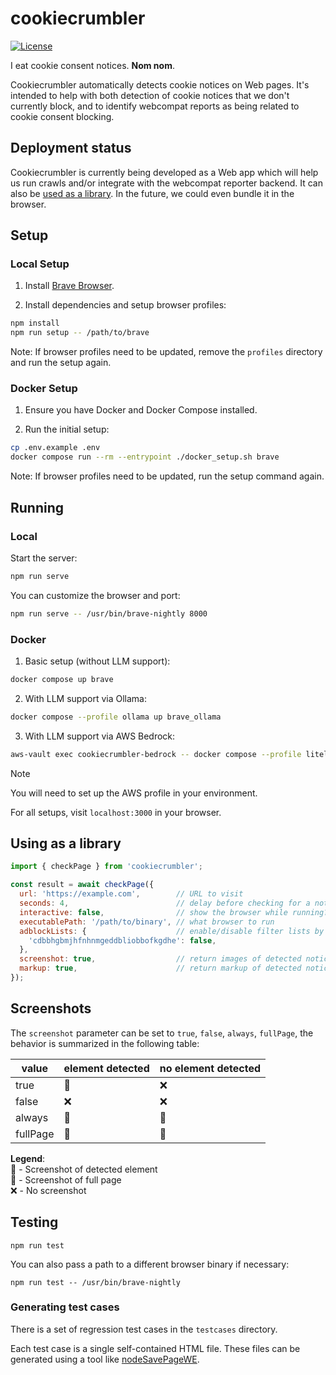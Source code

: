 # cookiecrumbler

[![License](https://img.shields.io/badge/License-MPL--2.0-blue)](LICENSE)

I eat cookie consent notices. **Nom nom**.

Cookiecrumbler automatically detects cookie notices on Web pages. It's intended to help with both detection of cookie notices that we don't currently block, and to identify webcompat reports as being related to cookie consent blocking. 

## Deployment status

Cookiecrumbler is currently being developed as a Web app which will help us run crawls and/or integrate with the webcompat reporter backend. It can also be [used as a library](using-as-a-library). In the future, we could even bundle it in the browser.

## Setup

### Local Setup
1. Install [Brave Browser](https://brave.com/linux/).

2. Install dependencies and setup browser profiles:
```bash
npm install
npm run setup -- /path/to/brave
```

Note: If browser profiles need to be updated, remove the `profiles` directory and run the setup again.

### Docker Setup
1. Ensure you have Docker and Docker Compose installed.

2. Run the initial setup:
```bash
cp .env.example .env
docker compose run --rm --entrypoint ./docker_setup.sh brave
```

Note: If browser profiles need to be updated, run the setup command again.

## Running

### Local
Start the server:
```bash
npm run serve
```

You can customize the browser and port:
```bash
npm run serve -- /usr/bin/brave-nightly 8000
```

### Docker
1. Basic setup (without LLM support):
```bash
docker compose up brave
```

2. With LLM support via Ollama:
```bash
docker compose --profile ollama up brave_ollama
```

3. With LLM support via AWS Bedrock:
```bash
aws-vault exec cookiecrumbler-bedrock -- docker compose --profile litellm up
```

> [!NOTE]
> You will need to set up the AWS profile in your environment.

For all setups, visit `localhost:3000` in your browser.

## Using as a library

```js
import { checkPage } from 'cookiecrumbler';

const result = await checkPage({
  url: 'https://example.com',        // URL to visit
  seconds: 4,                        // delay before checking for a notice
  interactive: false,                // show the browser while running?
  executablePath: '/path/to/binary', // what browser to run
  adblockLists: {                    // enable/disable filter lists by component id
    'cdbbhgbmjhfnhnmgeddbliobbofkgdhe': false,
  },
  screenshot: true,                  // return images of detected notices or full page (see Screenshots section)
  markup: true,                      // return markup of detected notices
});
```

## Screenshots

The `screenshot` parameter can be set to `true`, `false`, `always`, `fullPage`, the behavior is summarized in the following table:

| value     | element detected | no element detected |
|-----------|------------------|---------------------|
| true      | 🎯               | ❌                  |
| false     | ❌               | ❌                  |
| always    | 🎯               | 📄                  |
| fullPage  | 📄               | 📄                  |

**Legend**:  
🎯 - Screenshot of detected element  
📄 - Screenshot of full page  
❌ - No screenshot  

## Testing

```
npm run test
```

You can also pass a path to a different browser binary if necessary:

```
npm run test -- /usr/bin/brave-nightly
```

### Generating test cases

There is a set of regression test cases in the `testcases` directory.

Each test case is a single self-contained HTML file.
These files can be generated using a tool like [nodeSavePageWE](https://github.com/markusmobius/nodeSavePageWE).
